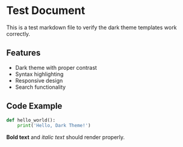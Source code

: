 # Test Document

This is a test markdown file to verify the dark theme templates work correctly.

## Features

- Dark theme with proper contrast
- Syntax highlighting
- Responsive design
- Search functionality

## Code Example

```python
def hello_world():
    print('Hello, Dark Theme!')
```

**Bold text** and *italic text* should render properly.
